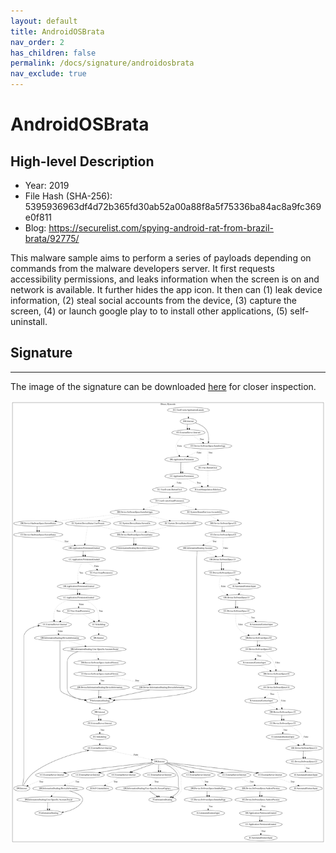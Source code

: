 ```yaml
---
layout: default
title: AndroidOSBrata
nav_order: 2
has_children: false
permalink: /docs/signature/androidosbrata
nav_exclude: true
---
```


# AndroidOSBrata

## High-level Description

* Year: 2019
* File Hash (SHA-256): 5395936963df4d72b365fd30ab52a00a88f8a5f75336ba84ac8a9fc369e0f811
* Blog: https://securelist.com/spying-android-rat-from-brazil-brata/92775/

This malware sample aims to perform a series of payloads depending on commands from the malware developers server. It first requests accessibility permissions, and leaks information when the screen is on and network is available. It further hides the app icon. It then can (1) leak device information, (2) steal social accounts from the device, (3) capture the screen, (4) or launch google play to to install other applications, (5) self-uninstall.

## Signature
---

The image of the signature can be downloaded [here](../../img/signatures/AndroidOSBrata.png) for closer inspection.

![](../../img/signatures/AndroidOSBrata.png)